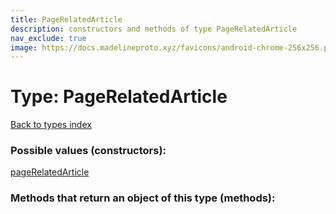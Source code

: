 ```yaml
---
title: PageRelatedArticle
description: constructors and methods of type PageRelatedArticle
nav_exclude: true
image: https://docs.madelineproto.xyz/favicons/android-chrome-256x256.png
---
```

# Type: PageRelatedArticle
[Back to types index](index.html)



### Possible values (constructors):

[pageRelatedArticle](/API_docs/constructors/pageRelatedArticle.html)  



### Methods that return an object of this type (methods):



